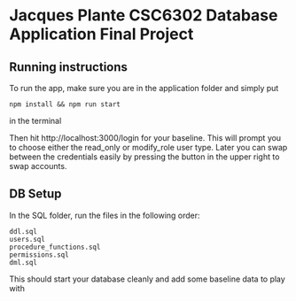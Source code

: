 # Jacques Plante CSC6302 Database Application Final Project

## Running instructions
To run the app, make sure you are in the application folder and simply put
```
npm install && npm run start
```
in the terminal

Then hit http://localhost:3000/login for your baseline.
This will prompt you to choose either the read_only or modify_role user type.
Later you can swap between the credentials easily by pressing the button in the upper right to swap accounts.

## DB Setup
In the SQL folder, run the files in the following order:
```
ddl.sql
users.sql
procedure_functions.sql
permissions.sql
dml.sql
```
This should start your database cleanly and add some baseline data to play with